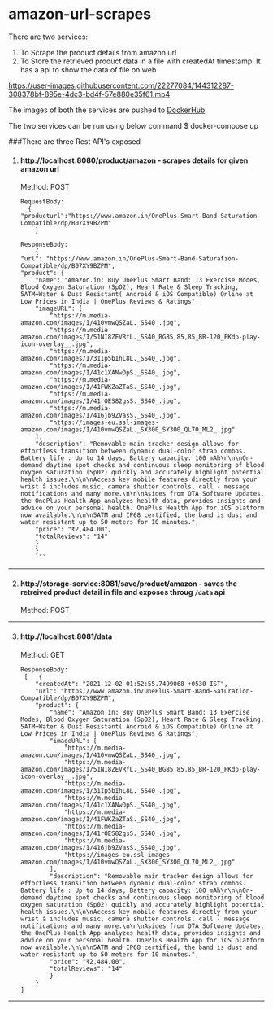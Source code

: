 # amazon-url-scrapes
There are two services:
1. To Scrape the product details from amazon url
2. To Store the retrieved product data in a file with createdAt timestamp. It has a api to show the data of file on web

https://user-images.githubusercontent.com/22277084/144312287-308378bf-895e-4dc3-bd4f-57e880e35f61.mp4

The images of both the services are pushed to [DockerHub](https://hub.docker.com/repository/docker/shilpi57/amazon-scrape).

The two services can be run using below command
$ docker-compose up

###There are three Rest API's exposed
1. #### http://localhost:8080/product/amazon - scrapes details for given amazon url
    Method: POST
    
    ```
    RequestBody:
      {
    "producturl":"https://www.amazon.in/OnePlus-Smart-Band-Saturation-Compatible/dp/B07XY9BZPM"
        }

    ResponseBody:
        {
    "url": "https://www.amazon.in/OnePlus-Smart-Band-Saturation-Compatible/dp/B07XY9BZPM",
    "product": {
        "name": "Amazon.in: Buy OnePlus Smart Band: 13 Exercise Modes, Blood Oxygen Saturation (SpO2), Heart Rate & Sleep Tracking, 5ATM+Water & Dust Resistant( Android & iOS Compatible) Online at Low Prices in India | OnePlus Reviews & Ratings",
        "imageURL": [
            "https://m.media-amazon.com/images/I/410vmwQSZaL._SS40_.jpg",
            "https://m.media-amazon.com/images/I/51NI8ZEVRfL._SS40_BG85,85,85_BR-120_PKdp-play-icon-overlay__.jpg",
            "https://m.media-amazon.com/images/I/31Ip5bIhL8L._SS40_.jpg",
            "https://m.media-amazon.com/images/I/41c1XANwDpS._SS40_.jpg",
            "https://m.media-amazon.com/images/I/41FWKZaZTaS._SS40_.jpg",
            "https://m.media-amazon.com/images/I/41rOES82gsS._SS40_.jpg",
            "https://m.media-amazon.com/images/I/416jb9ZVasS._SS40_.jpg",
            "https://images-eu.ssl-images-amazon.com/images/I/410vmwQSZaL._SX300_SY300_QL70_ML2_.jpg"
        ],
        "description": "Removable main tracker design allows for effortless transition between dynamic dual-color strap combos. Battery life : Up to 14 days, Battery capacity: 100 mAh\n\n\nOn-demand daytime spot checks and continuous sleep monitoring of blood oxygen saturation (Sp02) quickly and accurately highlight potential health issues.\n\n\nAccess key mobile features directly from your wrist â includes music, camera shutter controls, call - message notifications and many more.\n\n\nAsides from OTA Software Updates, the OnePlus Health App analyzes health data, provides insights and advice on your personal health. OnePlus Health App for iOS platform now available.\n\n\n5ATM and IP68 certified, the band is dust and water resistant up to 50 meters for 10 minutes.",
        "price": "₹2,484.00",
        "totalReviews": "14"
        }
        }
        ```
----
2. #### http://storage-service:8081/save/product/amazon - saves the retreived product detail in file and exposes throug `/data` api
    Method: POST
----
3. #### http://localhost:8081/data
    Method: GET
        
    ```
    ResponseBody:
     [   {
        "createdAt": "2021-12-02 01:52:55.7499068 +0530 IST",
        "url": "https://www.amazon.in/OnePlus-Smart-Band-Saturation-Compatible/dp/B07XY9BZPM",
        "product": {
            "name": "Amazon.in: Buy OnePlus Smart Band: 13 Exercise Modes, Blood Oxygen Saturation (SpO2), Heart Rate & Sleep Tracking, 5ATM+Water & Dust Resistant( Android & iOS Compatible) Online at Low Prices in India | OnePlus Reviews & Ratings",
            "imageURL": [
                "https://m.media-amazon.com/images/I/410vmwQSZaL._SS40_.jpg",
                "https://m.media-amazon.com/images/I/51NI8ZEVRfL._SS40_BG85,85,85_BR-120_PKdp-play-icon-overlay__.jpg",
                "https://m.media-amazon.com/images/I/31Ip5bIhL8L._SS40_.jpg",
                "https://m.media-amazon.com/images/I/41c1XANwDpS._SS40_.jpg",
                "https://m.media-amazon.com/images/I/41FWKZaZTaS._SS40_.jpg",
                "https://m.media-amazon.com/images/I/41rOES82gsS._SS40_.jpg",
                "https://m.media-amazon.com/images/I/416jb9ZVasS._SS40_.jpg",
                "https://images-eu.ssl-images-amazon.com/images/I/410vmwQSZaL._SX300_SY300_QL70_ML2_.jpg"
            ],
            "description": "Removable main tracker design allows for effortless transition between dynamic dual-color strap combos. Battery life : Up to 14 days, Battery capacity: 100 mAh\n\n\nOn-demand daytime spot checks and continuous sleep monitoring of blood oxygen saturation (Sp02) quickly and accurately highlight potential health issues.\n\n\nAccess key mobile features directly from your wrist â includes music, camera shutter controls, call - message notifications and many more.\n\n\nAsides from OTA Software Updates, the OnePlus Health App analyzes health data, provides insights and advice on your personal health. OnePlus Health App for iOS platform now available.\n\n\n5ATM and IP68 certified, the band is dust and water resistant up to 50 meters for 10 minutes.",
            "price": "₹2,484.00",
            "totalReviews": "14"
            }
        }
    ]
    ```

----
    



